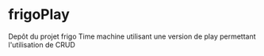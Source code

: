 frigoPlay
=========

Depôt du projet frigo Time machine utilisant une version de play permettant l'utilisation de CRUD


